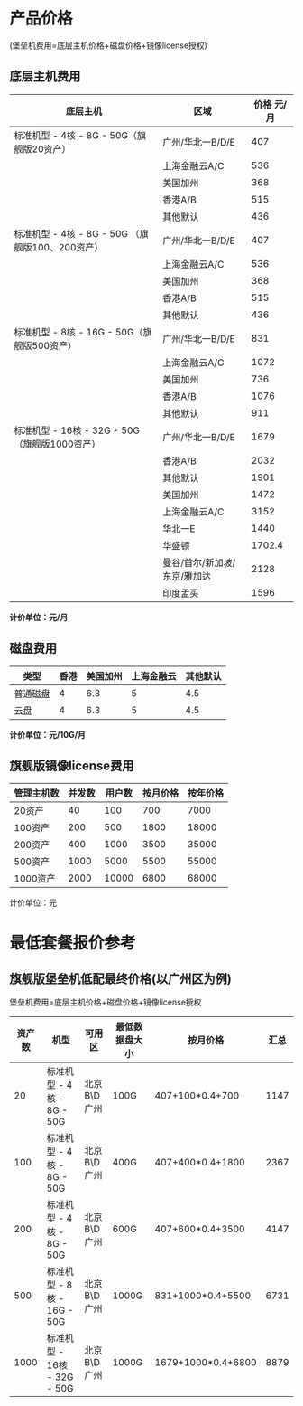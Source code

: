 

# 产品价格  
(堡垒机费用=底层主机价格+磁盘价格+镜像license授权)

## 底层主机费用

|底层主机                     | 区域              |价格 元/月    |
| ----------------------------| ---------------   | -------- |
|标准机型 - 4核 - 8G - 50G（旗舰版20资产）     |广州/华北一B/D/E   |407    | 
|                               |上海金融云A/C       |536   | 
|                               | 美国加州           |368    | 
|                               | 香港A/B           |515   | 
|                               | 其他默认           |436   | 
| 标准机型 - 4核 - 8G - 50G （旗舰版100、200资产）     | 广州/华北一B/D/E   |407    | 
|                               |上海金融云A/C       |536   | 
|                               | 美国加州           |368    | 
|                               | 香港A/B           |515  | 
|                               | 其他默认           |436  | 
| 标准机型 - 8核 - 16G - 50G（旗舰版500资产）      | 广州/华北一B/D/E   |831    | 
|                               |上海金融云A/C       |1072   | 
|                               | 美国加州           |736    | 
|                               | 香港A/B           |1076  | 
|                               | 其他默认           |911  | 
| 标准机型 - 16核 - 32G - 50G（旗舰版1000资产）    | 广州/华北一B/D/E   |1679   | 
|                               | 香港A/B           |2032   | 
|                               | 其他默认          |1901   | 
|                               |美国加州            |1472  | 
|                               |上海金融云A/C      |3152 | 
|                               | 华北一E           |1440   | 
|                               |华盛顿         |1702.4   | 
|                               |曼谷/首尔/新加坡/东京/雅加达  |2128 | 
|                               |印度孟买         |1596  | 

**计价单位：元/月**

## 磁盘费用  

| 类型   | 香港 |美国加州 |上海金融云  | 其他默认 |
| ---- | --------- | ---- | ---- | --- |
| 普通磁盘 |4     |6.3 | 5 | 4.5 |
| 云盘 |4     |6.3 | 5 | 4.5 |

**计价单位：元/10G/月**

## 旗舰版镜像license费用

| 管理主机数       | 并发数  | 用户数   | 按月价格 | 按年价格  |
| ------           |  ---- | ----- | ---- | ----- |
| 20资产   | 40   | 100   | 700  | 7000  |
| 100资产  | 200  | 500   | 1800 | 18000 |
| 200资产  | 400  | 1000  | 3500 | 35000 |
| 500资产  | 1000 | 5000  | 5500 | 55000 |
| 1000资产 | 2000 | 10000 | 6800 | 68000 |

计价单位：元

# 最低套餐报价参考

## 旗舰版堡垒机低配最终价格(以广州区为例)

堡垒机费用=底层主机价格+磁盘价格+镜像license授权

| 资产数 | 机型                    | 可用区       | 最低数据盘大小 | 按月价格  | 汇总 |
| --- | --------------------- | --------- | ----- | ---- |---- |
| 20  | 标准机型 - 4核 - 8G - 50G  | 北京B\\D 广州 | 100G  | 407+100*0.4+700  |1147  |
| 100 | 标准机型 - 4核 - 8G - 50G  | 北京B\\D 广州 | 400G  | 407+400*0.4+1800 |2367  |
| 200 | 标准机型 - 4核 - 8G - 50G  | 北京B\\D 广州 | 600G  | 407+600*0.4+3500 |4147  |
| 500 | 标准机型 - 8核 - 16G - 50G | 北京B\\D 广州 | 1000G | 831+1000*0.4+5500 |6731  |
| 1000 | 标准机型 - 16核 - 32G - 50G | 北京B\\D 广州 | 1000G | 1679+1000*0.4+6800 |8879  |
